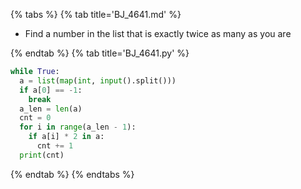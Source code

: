 {% tabs %}
{% tab title='BJ_4641.md' %}

* Find a number in the list that is exactly twice as many as you are

{% endtab %}
{% tab title='BJ_4641.py' %}

```py
while True:
  a = list(map(int, input().split()))
  if a[0] == -1:
    break
  a_len = len(a)
  cnt = 0
  for i in range(a_len - 1):
    if a[i] * 2 in a:
      cnt += 1
  print(cnt)
```

{% endtab %}
{% endtabs %}